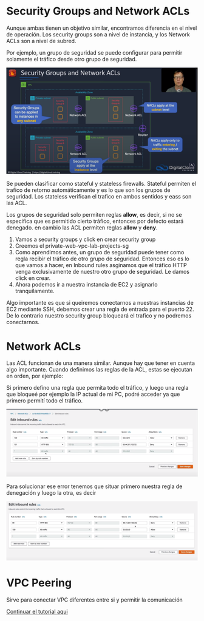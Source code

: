 # Security Groups and Network ACLs

Aunque ambas tienen un objetivo similar, encontramos diferencia en el nivel de operación. Los security groups son a nivel de instancia, y los Network ACLs son a nivel de subred.

Por ejemplo, un grupo de seguridad se puede configurar para permitir solamente el tráfico desde otro grupo de seguridad.

![securitygroup_acls](img/securitygroup_acls.png)

Se pueden clasificar como stateful y stateless firewalls. Stateful permiten el trafico de retorno automáticamente y es lo que son los grupos de seguridad. Los stateless verifican el trafico en ambos sentidos y eass son las ACL.

Los grupos de seguridad solo permiten reglas **allow**, es decir, si no se especifica que es permitido cierto tráfico, entonces por defecto estará denegado. en cambio las ACL permiten reglas **allow** y **deny**.

1. Vamos a security groups y click en crear security group
2. Creemos el private-web-vpc-lab-projects-sg
3. Como aprendimos antes, un grupo de seguridad puede tener como regla recibir el tráfico de otro grupo de seguridad. Entonces eso es lo que vamos a hacer, en Inbound rules asginamos que el tráfico HTTP venga exclusivamente de nuestro otro grupo de seguridad. Le damos click en crear.
4. Ahora podemos ir a nuestra instancia de EC2 y asignarlo tranquilamente.

Algo importante es que si queiremos conectarnos a nuestras instancias de EC2 mediante SSH, debemos crear una regla de entrada para el puerto 22. De lo contrario nuestro security group bloqueará el trafico y no podremos conectarnos.

# Network ACLs
Las ACL funcionan de una manera similar. Aunque hay que tener en cuenta algo importante. Cuando definimos las reglas de la ACL, estas se ejecutan en orden, por ejemplo:

Si primero defino una regla que permita todo el tráfico, y luego una regla que bloqueé por ejemplo la IP actual de mi PC, podré acceder ya que primero permití todo el tráfico.

![acl_ex_1](img/acl_ex_1.png)

Para solucionar ese error tenemos que situar primero nuestra regla de denegación y luego la otra, es decir

![acl_ex_1_fixed](img/acl_ex_1_fixed.png)

# VPC Peering

Sirve para conectar VPC diferentes entre si y permitir la comunicación

[Continuar el tutorial aqui](https://www.youtube.com/watch?v=g2JOHLHh4rI&t=66m31s)
